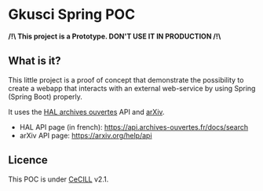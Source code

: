 # Gkusci Spring POC #

**/!\ This project is a Prototype. DON'T USE IT IN PRODUCTION /!\\**

## What is it? ##

This little project is a proof of concept that demonstrate the possibility to create a webapp that interacts with an external web-service
by using Spring (Spring Boot) properly.

It uses the [HAL archives ouvertes](https://hal.archives-ouvertes.fr) API and [arXiv](https://arxiv.org/).  

- HAL API page (in french): https://api.archives-ouvertes.fr/docs/search
- arXiv API page: https://arxiv.org/help/api

## Licence ##

This POC is under [CeCILL](https://cecill.info/licences/Licence_CeCILL_V2.1-en.txt) v2.1.
